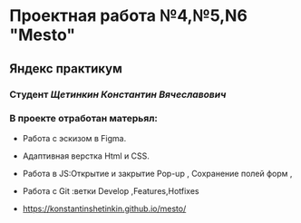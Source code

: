 # Проектная работа №4,№5,N6 "Mesto"
## Яндекс практикум
### Студент *Щетинкин Константин Вячеславович*
### В проекте отработан матерьял:
* Работа с эскизом в Figma.
* Адаптивная верстка Html и CSS.
* Работа в JS:Открытие и закрытие Pop-up , Сохранение полей форм ,
* Работа с Git :ветки Develop ,Features,Hotfixes

* https://konstantinshetinkin.github.io/mesto/
